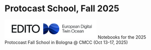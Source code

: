 # Protocast School, Fall 2025
<img src="./images/school_logo.png" alt="School Logo" width="300">
Notebooks for the 2025 Protocoast Fall School in Bologna @ CMCC (Oct 13-17, 2025)
